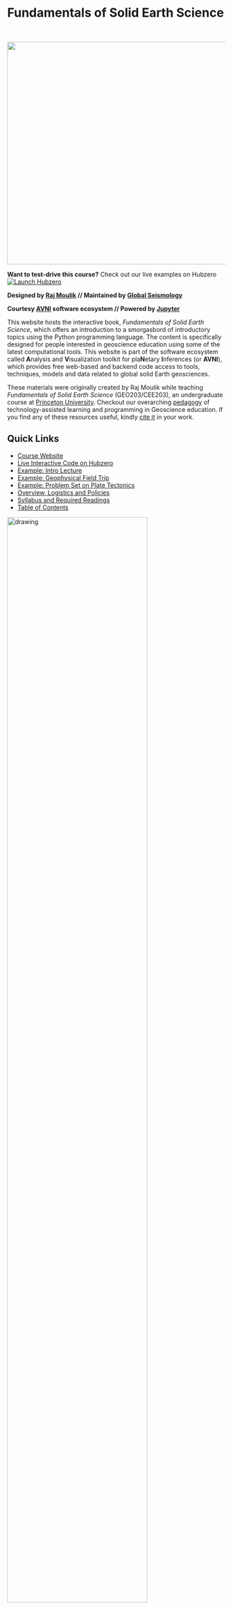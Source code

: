 # Fundamentals of Solid Earth Science
<br>

[<img
src="http://avni.globalseismology.org/stable/_static/logos/logo_avni_color_withname.png"
width="512">](https://portal.globalseismology.org/courses/solid-earth-fundamentals)


**Want to test-drive this course?** Check out our live examples on Hubzero [![Launch Hubzero](https://img.shields.io/badge/Launch-Hubzero-yellow?logo=hotelsdotcom&logoColor=white)](https://geodynamics.org/tools/solidearth)


**Designed by [Raj Moulik](https://rajmoulik.com) // Maintained by [Global Seismology](https://globalseismology.org)**

**Courtesy [AVNI](http://avni.globalseismology.org) software ecosystem // Powered by [Jupyter](https://jupyter.org)**  

This website hosts the interactive book, *Fundamentals of Solid Earth Science*, which offers an introduction to a smorgasbord of introductory topics using the Python programming language. The content is specifically designed for people interested in geoscience education using some of the latest computational tools. This website is part of the software ecosystem called **A**nalysis and **V**isualization toolkit for pla**N**etary **I**nferences (or **AVNI**), which provides free web-based and backend code access to tools, techniques, models and data related to global solid Earth geosciences.

These materials were originally created by Raj Moulik while teaching *Fundamentals of Solid Earth Science* (GEO203/CEE203), an undergraduate course at [Princeton University](https://princeton.edu). Checkout our overarching [pedagogy](#summary-of-the-pedagogy) of technology-assisted learning and programming in Geoscience education. If you find any of these resources useful, kindly [cite it](#suggested-citation) in your work.

## Quick Links  
- [Course Website](https://portal.globalseismology.org/courses/solid-earth-fundamentals)
- [Live Interactive Code on Hubzero](https://geodynamics.org/tools/solidearth)
- [Example: Intro Lecture](https://portal.globalseismology.org/courses/solid-earth-fundamentals/current/Lectures/Lecture1_2022_CourseOverview_Earth-as-a-natural-system.html)
- [Example: Geophysical Field Trip](bin/Field_Trip_Geophysics/Field_Geophysics.ipynb)
- [Example: Problem Set on Plate Tectonics](bin/PS_Plate_Tectonics/Plate_Tectonics.ipynb)
- [Overview, Logistics and Policies](bin/Overview-Logistics-Policies.ipynb)
- [Syllabus and Required Readings](bin/docs/Admin/Syllabus_Readings.ipynb)
- [Table of Contents](#table-of-contents)

<img src="bin/images/Field_Trip_Geophysics.png" alt="drawing" width="80%"/>

*Students use their smartphones with hockey sticks and a wooden dump truck to find and characterize a magnetic dike (Oct, 2022). See Teachable Moments on Data and Signal Processing in [this notebook](bin/Field_Trip_Geophysics/Field_Geophysics.ipynb).*

## What is Solid Earth Science? 

This book provides a quantitative introduction to the geosciences, focusing on the *physical*, *chemical*, and *biological* processes that created and continually influence the habitable conditions on our planet. Earth’s biosphere, atmosphere, ocean, cryosphere, surface & interior form a coupled system, interacting through processes that operate over a wide range of spatial & temporal scales. Various physical, chemical & biological processes, such as meteorite impacts, glaciation & erosion, erase the geological memory of Earth’s outermost layers. The solid interior, in contrast, harbors the long-term memory of transformations that shape our planet. These include accretion & the evolution of the crust, mantle & core through differentiation, plate tectonics, climate change & anthropogenic forcing. Human interactions with the solid interior include extraction of natural resources and engineering to mitigate the effects of environmental risks and disasters. We will end with the evolution of life and climate, long-term transformations that are either recorded by or have feedbacks with the solid Earth.

**Learn to tackle the 'Big Questions'...**

<img src="bin/docs/Big_Questions.png" alt="drawing" width="40%"/> <img src="bin/docs/Pedagogy.png" alt="drawing" width="40%"/>


**Interactive Code <i class="fa fa-rocket" aria-hidden="true"></i>**  

You will learn how to modify and leverage our Python code to solve real-world problems. The course **does not require prior programming experience**. By the end of it, you would have seen the power of learning this new language of modern computing!

<img src="bin/docs/Course_Toolkit.png" alt="drawing" width="40%"/>

This book's pages contain Python code that can be opened and run in a web browser without any prior installation or configuration. Click the launch button <i class="fa fa-rocket" aria-hidden="true"></i> in the top right corner of any page to open and play with the code. See [How To Interact With This Book](bin/How-To-Interact-With-This-Book.ipynb) for more information.

## Summary of the Pedagogy

Geoscience departments are responsible for educating young minds about vital issues like natural resources, climate change, earthquakes, and other natural hazards. The core idea of a geoscience course is to use our planet as the key component for elucidating the universal crosscutting scientific concepts such as those of energy & matter. Along the way, more advanced topics such as planetary thermodynamics, structural geology, petrology, and sedimentology, are introduced. In *Fundamentals of Solid Earth Science*, we adopted a quantitative and computational way of learning these geoscience concepts through Python programming and Jupyter Notebooks. Programming tools were utilized in interactive components and computational workflows during all three components of the course - *lectures*, *field trips* and *problem sets*. During *lectures*, several interactive components were used – *Who am I?* or *Mine me*, *blackboard*, and *classroom activity*. For example, a *classroom activity* involved a tactile or programming demonstration, such as on fault mechanics and pore pressures. *Field trips* introduced the entire cycle of design, acquisition, processing, modeling and interpretation of data. For example, on a geophysical *field trip* along the Delaware-Raritan Canal, students tied their smartphones to ice hockey sticks and a wooden dump truck to find and characterize a magnetic dike. Students were exposed to concepts in data science and signal processing, such as the procedure of stacking to amplify the signal of a magnetic anomaly. A geological *field trip* in New Jersey was coupled with an industrial site visit to GeoExchange boring wells; data from both were analyzed to explore the geologically informed efficacy of the engineering design. A *problem set* extended classical geological concepts of identifying the clast size distribution and mineral identification for rock classification using image processing and cluster analysis in Python. These activities allowed students to see the practical application of a programming approach and learning within a group promoted teamwork and individual progress. Several students had no prior programming experience but learnt about its utility as they modified our codes and learnt from tutorials to answer the problem sets. Technology-assisted learning tools are critical for improving retention of geoscience concepts through interactive components, for introducing computational workflows through programming, and for improving accessibility to education worldwide, especially during unforeseen situations like a pandemic.

## What Students Had to Say

*These comments have not been edited although only a selection appears.*

- "Amazing class, extremely interesting"
- "If you're interested in GEO, take this course. The problem sets were not something to brush off but were very engaging and extremely interesting."
- "Problem sets and field trips are very well designed"
- "The readings were great and the visuals were very interesting"
- "Moulik is great and I really liked him. He did go through a lot of content in the semester, and he is an expert on a lot of it, and it was really cool to be able to hear about the seismic stuff that he actually researches."

## Suggested Citation

To cite specific version numbers of the course software, you can use the DOIs
provided by [Zenodo](https://doi.org/10.5281/zenodo.7876675).
Additionally, we ask that when citing this course package, you cite
both the course website and the canonical journal article reference 
        
> Moulik, P. (2023), AVNI: Web-based Model Prototyping and Data Analysis Workflows for Planetary Inferences. *Geochemistry, Geophysics, Geosystems*, in prep.

> Moulik, P. (2022), AVNI Course: Fundamentals of Solid Earth Science, [https://portal.globalseismology.org/courses/solid-earth-fundamentals](https://portal.globalseismology.org/courses/solid-earth-fundamentals)

## License 

[![License: GPL
v3](https://img.shields.io/badge/License-GPLv3-blue.svg)](LICENSE)

This software is published under the GNU GPL v3 license - see the
[LICENSE](LICENSE) file for details. Please write to
**avni@globalseismology.org** or see our
[FAQs](http://avni.globalseismology.org/stable/overview/faq.html) for additional
clarifications. 

## Acknowledgements  

A project like this one is a culmination of feedback and input from several excellent colleagues and organizations. Some of them are listed in the [Acknowledgements](bin/Acknowledgements.ipynb). 

## Feedback 

This is an evolving document so please send [Raj Moulik](mailto:moulik@princeton.edu?cc=moulik@caa.columbia.edu) or the [AVNI Administrators](mailto:avni@globalseismology.org) any constructive feedback or suggestions. 

## Table of Contents

- **The Course**
  - [Course Overview, Logistics & Policies](bin/Overview-Logistics-Policies.ipynb)
  - [Acknowledgements](bin/Acknowledgements.ipynb)
  - [Syllabus & Readings](bin/docs/Admin/Syllabus_Readings.ipynb)
- **How To**
  - [Interact With This Book](bin/How-To-Interact-With-This-Book.ipynb)
  - [Restricted Content](bin/Restricted-Content.ipynb)
- **Field Trips**
  - [(A) Central Park & American Museum of Natural History](bin/Field_Trip_AMNH/Field_Trip_AMNH_worksheet.ipynb)
  - [(B) Geophysical Field Survey](bin/Field_Trip_Geophysics/Field_Geophysics.ipynb)
  - [(C) GeoExchange Site Visit & Geology Field Trip](bin/Field_Trip_Local_Geology/GeoExchange_and_Field_Trip.ipynb)
- **Problem Sets**
  - [(i) Plate Tectonics](bin/PS_Plate_Tectonics/Plate_Tectonics.ipynb)
  - [(ii) Pressure, Plate Motion & Quake Magnitude](bin/PS_Pressure_Plate_Motion_Quake_Magnitude/Pressure_Plate_Motion_Quake_Magnitude.ipynb)
  - [(iii) Minerals](bin/PS_Minerals/Minerals.ipynb)
  - [(iv) Rocks](bin/PS_Rocks/Rocks.ipynb)
  - [(v) Relative & Absolute Dating](bin/PS_Relative_Absolute_Dating/Dating.ipynb)
  - [(vi) Seismology & Isostasy](bin/PS_Seismology_Isostasy/Seismology_Isostasy.ipynb)
  - [(vii) Climate](bin/PS_Climate/Climate.ipynb)
  - [(viii) Human Interactions](bin/PS_Human_Interactions/Human_Interactions.ipynb)
- **Lectures**
  - [(1) Course Overview - Earth as a Natural System](https://portal.globalseismology.org/courses/solid-earth-fundamentals/current/Lectures/Lecture1_2022_CourseOverview_Earth-as-a-natural-system.html)
  - [(2) Stellar Formation & Nucleosynthesis](https://portal.globalseismology.org/courses/solid-earth-fundamentals/current/Lectures/Lecture2_2022_Stellar-formation-and-nucleosynthesis.html)
  - [(3) Comparative Planetology](https://portal.globalseismology.org/courses/solid-earth-fundamentals/current/Lectures/Lecture3_2022_Comparative_Planetology.html)
  - [(4) Plate Tectonics - The Evidence](https://portal.globalseismology.org/courses/solid-earth-fundamentals/current/Lectures/Lecture4_2022_Plate-Tectonics-the-Evidence.html)
  - [(5) Plate Tectonics - The Theory](https://portal.globalseismology.org/courses/solid-earth-fundamentals/current/Lectures/Lecture5_2022_Plate-Tectonics-the-Theory.html)
  - [(6) Phenomenology of Natural Disasters](https://portal.globalseismology.org/courses/solid-earth-fundamentals/current/Lectures/Lecture6_2022_Phenomenology-of-Natural-Disasters.html)
  - [(7) Minerals](https://portal.globalseismology.org/courses/solid-earth-fundamentals/current/Lectures/Lecture7_Minerals.html)
  - [(8) The Rock Cycle I - Introduction to Igneous Rocks](https://portal.globalseismology.org/courses/solid-earth-fundamentals/current/Lectures/Lecture8_TheRockCycleI-Intro-IgneousRocks.html)
  - [(9) The Rock Cycle II - Composition & Phase Diagrams](https://portal.globalseismology.org/courses/solid-earth-fundamentals/current/Lectures/Lecture9_TheRockCycleII-Composition-and-Phase-Diagrams.html)
  - [(10) The Rock Cycle III - Metamorphic & Sedimentary Rocks](https://portal.globalseismology.org/courses/solid-earth-fundamentals/current/Lectures/Lecture10_TheRockCycleIII-Metamorphic-SedimentaryRocks.html)
  - [(11) Radiogenic Isotopes & Absolute Dating](https://portal.globalseismology.org/courses/solid-earth-fundamentals/current/Lectures/Lecture11_Radiogenic-isotopes-and-absolute-dating.html)
  - [(12) Isostasy & Topography](https://portal.globalseismology.org/courses/solid-earth-fundamentals/current/Lectures/Lecture12_Isostasy-and-Earth-Topography.html)
  - [(13) Stress, Strain & Deformation](https://portal.globalseismology.org/courses/solid-earth-fundamentals/current/Lectures/Lecture13_2022_Stress_Strain_and_Deformation.html)
  - [(14) Constitutive Relations & Viscoelasticity](https://portal.globalseismology.org/courses/solid-earth-fundamentals/current/Lectures/Lecture14_2022_Constitutive_Relations_and_Viscoelasticity.html)
  - [(15) Brittle Rheology & Fault Mechanics](https://portal.globalseismology.org/courses/solid-earth-fundamentals/current/Lectures/Lecture15_2022_Brittle_Rheology_and_Fault_Mechanics.html)
  - [(16) Flow Laws & Deformation Signatures](https://portal.globalseismology.org/courses/solid-earth-fundamentals/current/Lectures/Lecture16_2022_Flow_Laws_and_Deformation_Signatures.html)
  - [(17) Basics of Seismology](https://portal.globalseismology.org/courses/solid-earth-fundamentals/current/Lectures/Lecture17_2022_Basics_of_Seismology.html)
  - [(18) Seismology & Radial Structure](https://portal.globalseismology.org/courses/solid-earth-fundamentals/current/Lectures/Lecture18_2022_Seismology_and_Radial_Structure.html)
  - [(19) 3D Structure of the Earth](https://portal.globalseismology.org/courses/solid-earth-fundamentals/current/Lectures/Lecture19_2022_Structure_of_the_Earth.html)
  - [(20) Risks & Disasters](https://portal.globalseismology.org/courses/solid-earth-fundamentals/current/Lectures/Lecture20_2022_Risks_and_Disasters.ipynb)
  - [(21) Long Term Natural Climate System](https://portal.globalseismology.org/courses/solid-earth-fundamentals/current/Lectures/Lecture21_2022_Long_Term_Natural_Climate_System.html)
  - [(22) Human Interactions with Climate & Natural Resources](https://portal.globalseismology.org/courses/solid-earth-fundamentals/current/Lectures/Lecture22_2022_Human_Interactions_Climate_and_Resources.html)
- **Tutorials**
  - [(a) Markdown](bin/PS_Setup/00_Markdown/markdown_tutorial.ipynb)
  - [(b) Command Line](bin/PS_Setup/01_Command_Line/command_line_tutorial.ipynb)
  - [(c) Basics of Numpy](bin/PS_Setup/02_Intro_Python/1_Basic_Numpy.ipynb)
  - [(d) Basics of Plotting](bin/PS_Setup/02_Intro_Python/2_Basic_Plotting.ipynb)
  - [(e) Some Python Libraries](bin/PS_Setup/03_Basic_Libraries/Basic_Libraries.ipynb)
- **Reading Quizzes**
  - [(i) Stellar Formation & Comparative Planetology](https://portal.globalseismology.org/courses/solid-earth-fundamentals/current/Reading_Quizzes/Quiz_Stellar_Formation_and_Comparative_Planetology.html)
  - [(ii) Plate Tectonics](https://portal.globalseismology.org/courses/solid-earth-fundamentals/current/Reading_Quizzes/Quiz_Plate_Tectonics.html)
  - [(iii) Minerals](https://portal.globalseismology.org/courses/solid-earth-fundamentals/current/Reading_Quizzes/Quiz_Minerals.html)
  - [(iv) Rocks](https://portal.globalseismology.org/courses/solid-earth-fundamentals/current/Reading_Quizzes/Quiz_Rocks.html)
  - [(v) Dating](https://portal.globalseismology.org/courses/solid-earth-fundamentals/current/Reading_Quizzes/Quiz_Dating.html)
  - [(vi) Rheology & Deformation](https://portal.globalseismology.org/courses/solid-earth-fundamentals/current/Reading_Quizzes/Quiz_Rheology_and_Deformation.html)
  - [(vii) Seismology](https://portal.globalseismology.org/courses/solid-earth-fundamentals/current/Reading_Quizzes/Quiz_Seismology.html)
  - [(viii) Climate & Natural Resources](https://portal.globalseismology.org/courses/solid-earth-fundamentals/current/Reading_Quizzes/Quiz_Climate_Resources.html)